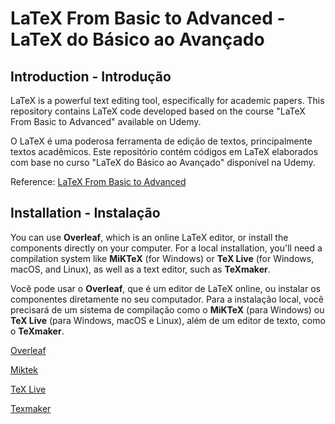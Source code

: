 # LaTeX From Basic to Advanced - LaTeX do Básico ao Avançado

## Introduction - Introdução

LaTeX is a powerful text editing tool, especifically for academic papers. This repository contains LaTeX code developed based on the course "LaTeX From Basic to Advanced" available on Udemy.

O LaTeX é uma poderosa ferramenta de edição de textos, principalmente textos acadêmicos. Este repositório contém códigos em LaTeX elaborados com base no curso "LaTeX do Básico ao Avançado" disponível na Udemy. 

Reference: [LaTeX From Basic to Advanced](https://www.udemy.com/course/curso-de-latex-completo-do-basico-ao-avancado-exercicios)

## Installation - Instalação

You can use **Overleaf**, which is an online LaTeX editor, or install the components directly on your computer. For a local installation, you'll need a compilation system like **MiKTeX** (for Windows) or **TeX Live** (for Windows, macOS, and Linux), as well as a text editor, such as **TeXmaker**.

Você pode usar o **Overleaf**, que é um editor de LaTeX online, ou instalar os componentes diretamente no seu computador. Para a instalação local, você precisará de um sistema de compilação como o **MiKTeX** (para Windows) ou **TeX Live** (para Windows, macOS e Linux), além de um editor de texto, como o **TeXmaker**.

[Overleaf](https://pt.overleaf.com/)

[Miktek](https://miktex.org/)

[TeX Live](https://www.tug.org/texlive/)

[Texmaker](https://www.xm1math.net/texmaker/)



